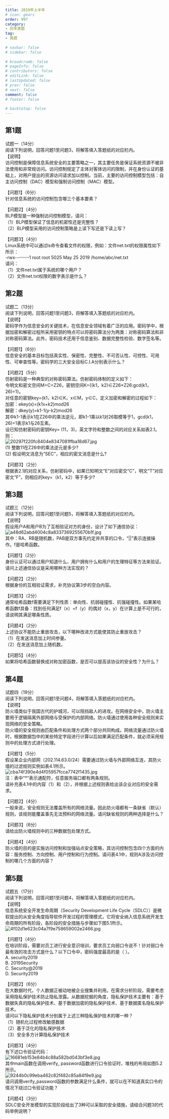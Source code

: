 ```yaml
---  
title: 2019年上半年  
# icon: gears  
order: 997  
category:  
- 历年真题  
tag:  
- 真题  
  
# navbar: false  
# sidebar: false  
  
# breadcrumb: false  
# pageInfo: false  
# contributors: false  
# editLink: false  
# lastUpdated: false  
# prev: false  
# next: false  
comment: false  
# footer: false  
  
# backtotop: false  
---  
```

## 第1题 ##

试题一（14分）  
阅读下列说明，回答问题1至问题3，将解答填入答题纸的对应栏内。  
【说明】  
访问控制是保障信息系统安全的主要策略之一，其主要任务是保证系统资源不被非法使用和非常规访问。访问控制规定了主体对客体访问的限制，并在身份认证的基础上，对用户提出的资源访问请求加以控制。当前，主要的访问控制模型包括：自主访问控制（DAC）模型和强制访问控制（MAC）模型。  
  
【问题1】（6分）  
针对信息系统的访问控制包含哪三个基本要素？  
  
【问题2】（4分）  
BLP模型是一种强制访问控制模型，请问：  
（1）BLP模型保证了信息的机密性还是完整性？  
（2）BLP模型采用的访问控制策略是上读下写还是下读上写？  
  
【问题3】（4分）  
Linux系统中可以通过Is命令查看文件的权限，例如：文件net.txt的权限属性如下所示：  
\-rwx-------1 root root 5025 May 25 2019 /home/abc/net.txt  
请问：  
（1）文件net.txt属于系统的哪个用户？  
（2）文件net.txt权限的数字表示是什么？  


## 第2题 ##

试题二（13分）  
阅读下列说明，回答问题1至问题3，将解答填入答题纸的对应栏内。  
【说明】  
密码学作为信息安全的关键技术，在信息安全领域有着广泛的应用。密码学中，根据加密和解密过程所采用密钥的特点可以将密码算法分为两类：对称密码算法和非对称密码算法。此外，密码技术还用于信息鉴别、数据完整性检验、数字签名等。  
  
【问题1】（6分）  
信息安全的基本目标包括真实性、保密性、完整性、不可否认性、可控性、可用性、可审查性等。密码学的三大安全目标C.I.A分别表示什么？  
  
【问题2】（5分）  
仿射密码是一种典型的对称密码算法。仿射密码体制的定义如下：  
令明文和密文空间M=C=Z26，密钥空间K=\{(k1，k2)∈Z26×Z26:gcd(k1，26)=1\}。  
对任意的密钥key=(k1，k2)∈K，x∈M，y∈C，定义加密和解密的过程如下：  
加密：ekey(x)=(k1x+k2)mod26  
解密：dkey(y)=k1\-1(y-k2)mod26  
其中k1\-1表示k1在Z26中的乘法逆元，即k1\-1乘以k1对26取模等于1，gcd(k1，26)=1表示k1与26互素。  
设已知仿射密码的密钥Key= (11，3)，英文字符和整数之间的对应关系如表2.1。则：  
![20297f220fc8404e8347081ffba18d67.jpg][]  
(1) 整数11在Z26中的乘法逆元是多少?  
(2) 假设明文消息为“SEC”，相应的密文消息是什么?  
  
【问题3】（2分）  
根据表2.1的对应关系，仿射密码中，如果已知明文“E”对应密交“C"，明文“T”对应密文“F”，则相应的key=（k1，k2）等于多少?  


## 第3题 ##

试题三（12分）  
阅读下列说明，回答问题1至问题5，将解答填入答题纸的对应栏内。  
【说明】  
假设用户A和用户B为了互相验证对方的身份，设计了如下通信协议：  
![a48d62abd4004c8a8337369255670b1f.jpg][]  
其中：RA、RB是随机数，PAB是双方事先约定并共享的口令，“||”表示连接操作。f是哈希函数。  
  
【问题1】（2分）  
身份认证可以通过用户知道什么、用户拥有什么和用户的生理特征等方法来验证。请问上述通信协议是采用哪种方法实现的？  
  
【问题2】（2分）  
根据身份的互相验证需求，补充协议第3步的空白内容。  
  
【问题3】（2分）  
通常哈希函数f需要满足下列性质：单向性、抗弱碰撞性、抗强碰撞性。如果某哈希函数f具备：找到任何满足f（x）=f（y）的偶对（x，y）在计算上是不可行的，请说明其满足哪条性质。  
  
【问题4】（2分）  
上述协议不能防止重放攻击，以下哪种改进方式能使其防止重放攻击？  
（1）在发送消息加上时间参量。  
（2）在发送消息加上随机数。  
  
【问题5】（4分）  
如果将哈希函数替换成对称加密函数，是否可以提高该协议的安全性？为什么？  


## 第4题 ##

试题四（19分）  
阅读下列说明，回答问题1至问题4，将解答填入答题纸的对应栏内。  
【说明】  
防火墙类似于我国古代的护城河，可以阻挡敌人的进攻。在网络安全中，防火墙主要用于逻辑隔离外部网络与受保护的内部网络。防火墙通过使用各种安全规则来实现网络的安全策略。  
防火墙的安全规则由匹配条件和处理方式两个部分共同构成。网络流量通过防火墙时，根据数据包中的某些特定字段进行计算以后如果满足匹配条件，就必须采用规则中的处理方式进行处理。  
  
【问题1】（5分）  
假设某企业内部网（202.114.63.0/24）需要通过防火墙与外部网络互连，其防火墙的过滤规则实例如表4.1所示。  
![cba74f390e4d4f05957fcca7742f1435.jpg][]  
注：表中“\*”表示通配符，任意服务端口都有两条规则。  
请补充表4.1中的内容（1）和（2），并根据上述规则表给出该企业对应的安全需求。  
  
【问题2】（4分）  
一般来说，安全规则无法覆盖所有的网络流量。因此防火墙都有一条缺省（默认）规则，该规则能覆盖事先无法预料的网络流量。请问缺省规则的两种选择是什么？  
  
【问题3】（6分）  
请给出防火墙规则中的三种数据包处理方式。  
  
【问题4】（4分）  
防火墙的目的是实施访问控制和加强站点安全策略，其访问控制包含四个方面的内容：服务控制、方向控制、用户控制和行为控制。请问表4.1中，规则A涉及访问控制的哪几个方面的内容？  


## 第5题 ##

试题五（17分）  
阅读下列说明，回答问题1至问题4，将解答填入答题纸的对应栏内。  
【说明】  
信息系统安全开发生命周期（Security Development Life Cycle（SDLC））是微软提出的从安全角度指导软件开发过程的管理模式，它将安全纳入信息系统开发生命周期的所有阶段，各阶段的安全措施与步骤如下图5.1所示。  
![4f02d1e623c04a7f9e758659002e2466.jpg][]  
  
【问题1】（4分）  
在培训阶段，需要对员工进行安全意识培训，要求员工向弱口令说不！针对弱口令最有效的攻击方式是什么？以下口令中，密码强度最高的是（ ）。  
A. security2019  
B. 2019Security  
C. Security@2019  
D. Security2019  
  
【问题2】（6分）  
在大数据时代，个人数据正被动地被企业搜集并利用。在需求分析阶段，需要考虑采用隐私保护技术防止隐私泄露。从数据挖掘的角度，隐私保护技术主要有：基于数据失真的隐私保护技术、基于数据加密的隐私保护技术、基于数据匿名隐私保护技术。  
请问以下隐私保护技术分别属于上述三种隐私保护技术的哪一种？  
（1）随机化过程修改敏感数据  
（2）基于泛化的隐私保护技术  
（3）安全多方计算隐私保护技术  
  
【问题3】（4分）  
有下述口令验证代码：  
![16681eb153e84b4c88a582bd043bf3e8.jpg][]  
其中main函数在调用verify\_ password函数进行口令验证时，堆栈的布局如图5.2所示。  
![9244b0c99eba462c82f482c85a84f9e9.jpg][]  
请问调用verify\_password函数的参数满足什么条件，就可以在不知道真实口令的情况下绕过口令验证功能？  
  
【问题4】（3分）  
SDLC安全开发模型的实现阶段给出了3种可以采取的安全措施，请结合问题3的代码举例说明？  



[20297f220fc8404e8347081ffba18d67.jpg]: https://www.xkxxkx.cn/file/exam/software/信息安全工程师/案例/第2题/20297f220fc8404e8347081ffba18d67.jpg
[a48d62abd4004c8a8337369255670b1f.jpg]: https://www.xkxxkx.cn/file/exam/software/信息安全工程师/案例/第3题/a48d62abd4004c8a8337369255670b1f.jpg
[cba74f390e4d4f05957fcca7742f1435.jpg]: https://www.xkxxkx.cn/file/exam/software/信息安全工程师/案例/第4题/cba74f390e4d4f05957fcca7742f1435.jpg
[4f02d1e623c04a7f9e758659002e2466.jpg]: https://www.xkxxkx.cn/file/exam/software/信息安全工程师/案例/第5题/4f02d1e623c04a7f9e758659002e2466.jpg
[16681eb153e84b4c88a582bd043bf3e8.jpg]: https://www.xkxxkx.cn/file/exam/software/信息安全工程师/案例/第5题/16681eb153e84b4c88a582bd043bf3e8.jpg
[9244b0c99eba462c82f482c85a84f9e9.jpg]: https://www.xkxxkx.cn/file/exam/software/信息安全工程师/案例/第5题/9244b0c99eba462c82f482c85a84f9e9.jpg
